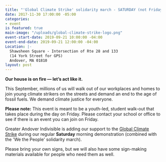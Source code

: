 ```yaml
---
title: "'Global Climate Strike' solidarity march - SATURDAY (not Friday)"
date: 2017-11-30 17:00:00 -05:00
categories:
- event
is featured: true
main-image: "/uploads/global-climate-strike-logo.png"
event-start-date: 2019-09-21 10:00:00 -04:00
event-end-date: 2019-09-21 12:00:00 -04:00
Location: |-
  Shawsheen Square - Intersection of Rte 28 and 133
  (14 York Street for GPS)
  Andover, MA 01810
layout: post
---
```


**Our house is on fire — let’s act like it.**

This September, millions of us will walk out of our workplaces and homes to join young climate strikers on the streets and demand an end to the age of fossil fuels. We demand climate justice for everyone.

**Please note:** This event is meant to be a youth-led, student walk-out that takes place during the day on Friday. Please contact your school or office to see if there is an event you can join on Friday.
 
Greater Andover Indivisible is adding our support to the [Global Climate Strike](https://globalclimatestrike.net/) during our regular **Saturday** morning demonstration (combined with the 'We the People' solidarity march).

Please bring your own signs, but we will also have some sign-making materials available for people who need them as well. 